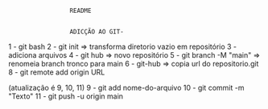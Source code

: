 

                     README


                     ADICÇÃO AO GIT-

1 - git bash
2 - git init => transforma diretorio vazio em repositório
3 - adiciona arquivos
4 - git hub => novo repositório
5 - git branch -M "main" => renomeia branch tronco para main
6 - git-hub => copia url do repositorio.git
8 - git remote add origin URL

(atualização é 9, 10, 11)
9 - git add nome-do-arquivo
10 - git commit -m "Texto"
11 - git push -u origin main
